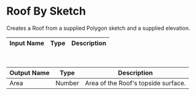 

# Roof By Sketch

Creates a Roof from a supplied Polygon sketch and a supplied elevation.

|Input Name|Type|Description|
|---|---|---|


<br>

|Output Name|Type|Description|
|---|---|---|
|Area|Number|Area of the Roof's topside surface.|

